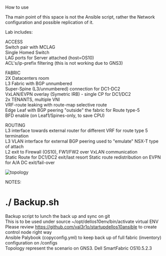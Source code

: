 </B>How to use</B>

Tha main point of this space is not the Ansible script, rather the Network configuration and possible replication of it.

Lab includes:

ACCESS</br>
Switch pair with MCLAG </br> 
Single Homed Switch</br>
LAG ports for Server attached (host=OS10)</br>
ACL's/ip-prefix filtering (this is not working due to GNS3)</br>

FABRIC</br>
2X Datacenters room </br>
L3 Fabric with BGP unnumbered </br>
Super-Spine (L3/unnumbered) connection for DC1-DC2 </br>
VxLAN/EVPN overlay (Symetric IRB) - single CP for DC1/DC2 </br>
2x TENANTS, multiple VNI </br>
VRF-route leaking with route-map selective route </br>
Edge Leaf with BGP peering "outside" the fabric for Route type-5 </br>
BFD enable (on Leaf1/Spines-only, to save CPU) </br>

ROUTING</br>
L3 interface towards external router for different VRF for route type 5 termination </br>
L3 VLAN interface for external BGP peering used to "emulate" NSX-T type of attach </br>
L2 exit to Firewall (OS10), FW1/FW2 over VxLAN communication </br>
Static Route for DC1/DC2 exit/last resort Static route redistribution on EVPN for A/A DC exit/fail-over</br>


![topology](https://user-images.githubusercontent.com/20860769/125304133-9e12d580-e32d-11eb-9abe-4775ab37c780.png)


NOTES:
# ./ Backup.sh 
Backup script to lunch the back up and sync on git</br>
This is to be used under source ~/opt/dellos10env/bin/activate virtual ENV </br>
Please review https://github.com/val3r1o/startupdellos10ansible to create control node right way </br>
Ansible Palybook (copyconfig.yml) to keep back up of full fabric (inventory) configuration on /configs</br>
Topology represent the scenario on GNS3. Dell SmartFabric OS10.5.2.3 </br>
